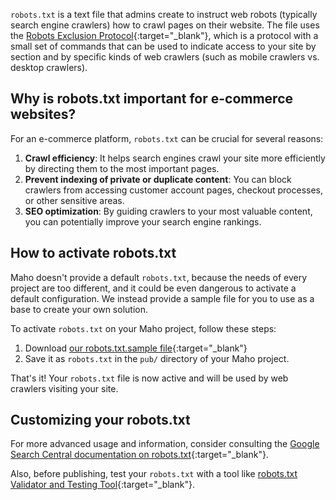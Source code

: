 `robots.txt` is a text file that admins create to instruct web robots (typically search engine crawlers) 
how to crawl pages on their website. The file uses the
[Robots Exclusion Protocol](https://en.wikipedia.org/wiki/Robots.txt){:target="_blank"},
which is a protocol with a small set of commands that can be used to indicate access to your site by section and by 
specific kinds of web crawlers (such as mobile crawlers vs. desktop crawlers).

## Why is robots.txt important for e-commerce websites?

For an e-commerce platform, `robots.txt` can be crucial for several reasons:

1. **Crawl efficiency**: It helps search engines crawl your site more efficiently by directing them to the most important pages.
2. **Prevent indexing of private or duplicate content**: You can block crawlers from accessing customer account pages, checkout processes, or other sensitive areas.
3. **SEO optimization**: By guiding crawlers to your most valuable content, you can potentially improve your search engine rankings.

## How to activate robots.txt

Maho doesn't provide a default `robots.txt`, because the needs of every project are too different, and it could be even
dangerous to activate a default configuration. We instead provide a sample file for you to use as a base to create your
own solution.

To activate `robots.txt` on your Maho project, follow these steps:

1. Download [our robots.txt.sample file](https://github.com/MahoCommerce/maho/blob/main/robots.txt.sample){:target="_blank"}
2. Save it as `robots.txt` in the `pub/` directory of your Maho project.

That's it! Your `robots.txt` file is now active and will be used by web crawlers visiting your site.

## Customizing your robots.txt

For more advanced usage and information, consider consulting the
[Google Search Central documentation on robots.txt](https://developers.google.com/search/docs/advanced/robots/intro){:target="_blank"}.

Also, before publishing, test your `robots.txt` with a tool like
[robots.txt Validator and Testing Tool](https://technicalseo.com/tools/robots-txt/){:target="_blank"}.